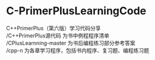 # C-PrimerPlusLearningCode
C++PrimerPlus（第六版）学习代码分享		
/C++PrimerPlus源代码 为书中例程程序清单		
/CPlusLearnning-master 为书后编程练习部分参考答案		
/cpp-n 为各章学习程序，包括书内程序、复习题、编程练习题		
